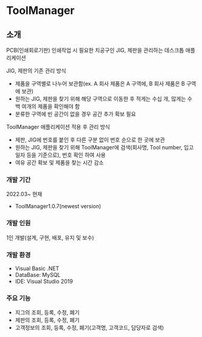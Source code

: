 # ToolManager

## 소개
PCB(인쇄회로기판) 인쇄작업 시 필요한 치공구인 JIG, 제판을 관리하는 데스크톱 애플리케이션

JIG, 제판의 기존 관리 방식
- 제품을 구역별로 나누어 보관함(ex. A 회사 제품은 A 구역에, B 회사 제품은 B 구역에 보관)
- 원하는 JIG, 제판을 찾기 위해 해당 구역으로 이동한 후 적게는 수십 개, 많게는 수백 여개의 제품을 확인해야 함
- 분류한 구역에 빈 공간이 없을 경우 공간 추가 확보 필요

ToolManager 애플리케이션 적용 후 관리 방식
- 제판, JIG에 번호를 붙인 후 다른 구분 없이 번호 순으로 한 곳에 보관
- 원하는 JIG, 제판을 찾기 위해 ToolManager에 검색(회사명, Tool number, 입고일자 등을 기준으로), 번호 확인 하여 사용
- 여유 공간 확보 및 제품을 찾는 시간 감소


### 개발 기간
2022.03~ 현재
- ToolManager1.0.7(newest version)

### 개발 인원
1인 개발(설계, 구현, 배포, 유지 및 보수)

### 개발 환경
- Visual Basic .NET
- DataBase: MySQL
- IDE: Visual Studio 2019

### 주요 기능
- 지그의 조회, 등록, 수정, 폐기
- 제판의 조회, 등록, 수정, 폐기
- 고객정보의 조회, 등록, 수정, 폐기(고객명, 고객코드, 담당자로 검색)
